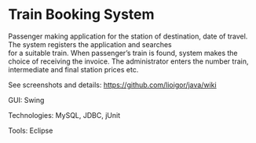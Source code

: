 # Train Booking System



   Passenger making application for the station of destination, date of travel. The system registers the application and searches  
for a suitable train. When passenger’s train is found, system makes the choice of receiving the invoice. The administrator enters the number train, intermediate and final station prices etc.

  See screenshots and details: https://github.com/lioigor/java/wiki
  
GUI: Swing 

Technologies:  MySQL, JDBC, jUnit

Tools: Eclipse


